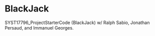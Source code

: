 # BlackJack
SYST17796_ProjectStarterCode (BlackJack) w/ Ralph Sabio, Jonathan Persaud, and Immanuel Georges.
